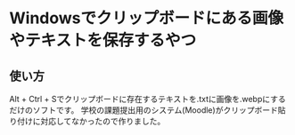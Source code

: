# Windowsでクリップボードにある画像やテキストを保存するやつ
## 使い方
Alt + Ctrl + Sでクリップボードに存在するテキストを.txtに画像を.webpにするだけのソフトです。
学校の課題提出用のシステム(Moodle)がクリップボード貼り付けに対応してなかったので作りました。
